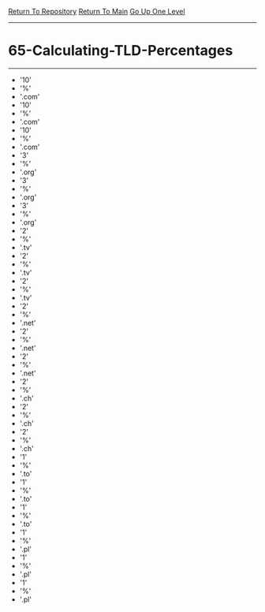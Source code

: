 [Return To Repository](https://github.com/DigitalWarrior/piholeparser/)
[Return To Main](https://github.com/DigitalWarrior/piholeparser/blob/master/RecentRunLogs/Mainlog.md)
[Go Up One Level](https://github.com/DigitalWarrior/piholeparser/blob/master/RecentRunLogs/TopLevelScripts/.md)
____________________________________
# 65-Calculating-TLD-Percentages
________________________________________________
* '10'
* '%'
* '.com'
* '10'
* '%'
* '.com'
* '10'
* '%'
* '.com'
* '3'
* '%'
* '.org'
* '3'
* '%'
* '.org'
* '3'
* '%'
* '.org'
* '2'
* '%'
* '.tv'
* '2'
* '%'
* '.tv'
* '2'
* '%'
* '.tv'
* '2'
* '%'
* '.net'
* '2'
* '%'
* '.net'
* '2'
* '%'
* '.net'
* '2'
* '%'
* '.ch'
* '2'
* '%'
* '.ch'
* '2'
* '%'
* '.ch'
* '1'
* '%'
* '.to'
* '1'
* '%'
* '.to'
* '1'
* '%'
* '.to'
* '1'
* '%'
* '.pl'
* '1'
* '%'
* '.pl'
* '1'
* '%'
* '.pl'

